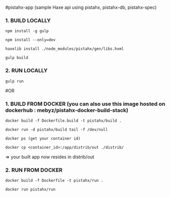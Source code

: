 #pistahx-app 
(sample Haxe api using pistahx, pistahx-db, pistahx-spec)

### 1. BUILD LOCALLY


```
npm install -g gulp

npm install --only=dev

haxelib install ./node_modules/pistahx/gen/libs.hxml

gulp build

```

### 2. RUN LOCALLY

```
gulp run

```

#OR

### 1. BUILD FROM DOCKER (you can also use this image hosted on dockerhub : mebyz/pistahx-docker-build-stack)


```
docker build -f Dockerfile.build -t pistahx/build .

docker run -d pistahx/build tail -f /dev/null

docker ps (get your container id)

docker cp <container_id>:/app/distrib/out ./distrib/

```
=> your built app now resides in distrib/out

### 2. RUN FROM DOCKER 


```
docker build -f Dockerfile -t pistahx/run .

docker run pistahx/run

```
